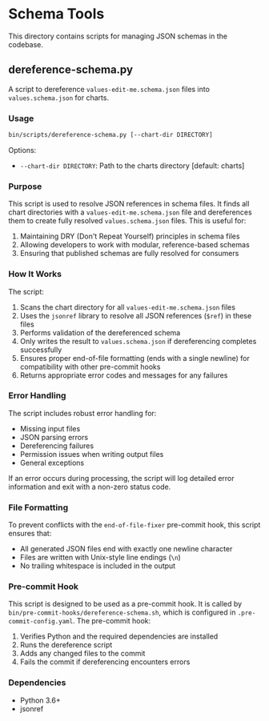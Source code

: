 # Schema Tools

This directory contains scripts for managing JSON schemas in the codebase.

## dereference-schema.py

A script to dereference `values-edit-me.schema.json` files into `values.schema.json` for charts.

### Usage

```bash
bin/scripts/dereference-schema.py [--chart-dir DIRECTORY]
```

Options:
- `--chart-dir DIRECTORY`: Path to the charts directory [default: charts]

### Purpose

This script is used to resolve JSON references in schema files. It finds all chart directories with a `values-edit-me.schema.json` file and dereferences them to create fully resolved `values.schema.json` files. This is useful for:

1. Maintaining DRY (Don't Repeat Yourself) principles in schema files
2. Allowing developers to work with modular, reference-based schemas
3. Ensuring that published schemas are fully resolved for consumers

### How It Works

The script:
1. Scans the chart directory for all `values-edit-me.schema.json` files
2. Uses the `jsonref` library to resolve all JSON references (`$ref`) in these files
3. Performs validation of the dereferenced schema
4. Only writes the result to `values.schema.json` if dereferencing completes successfully
5. Ensures proper end-of-file formatting (ends with a single newline) for compatibility with other pre-commit hooks
6. Returns appropriate error codes and messages for any failures

### Error Handling

The script includes robust error handling for:
- Missing input files
- JSON parsing errors
- Dereferencing failures
- Permission issues when writing output files
- General exceptions

If an error occurs during processing, the script will log detailed error information and exit with a non-zero status code.

### File Formatting

To prevent conflicts with the `end-of-file-fixer` pre-commit hook, this script ensures that:
- All generated JSON files end with exactly one newline character
- Files are written with Unix-style line endings (`\n`)
- No trailing whitespace is included in the output

### Pre-commit Hook

This script is designed to be used as a pre-commit hook. It is called by `bin/pre-commit-hooks/dereference-schema.sh`, which is configured in `.pre-commit-config.yaml`. The pre-commit hook:

1. Verifies Python and the required dependencies are installed
2. Runs the dereference script
3. Adds any changed files to the commit
4. Fails the commit if dereferencing encounters errors

### Dependencies

- Python 3.6+
- jsonref
